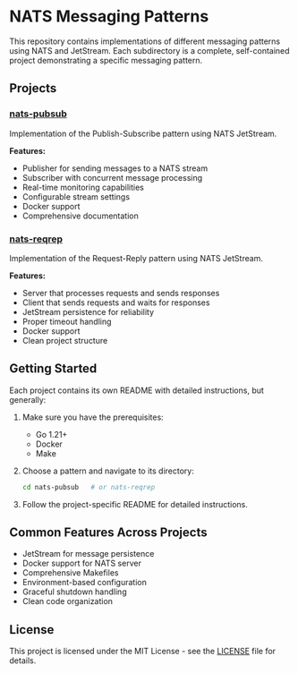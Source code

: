 # NATS Messaging Patterns

This repository contains implementations of different messaging patterns using NATS and JetStream. Each subdirectory is a complete, self-contained project demonstrating a specific messaging pattern.

## Projects

### [nats-pubsub](./nats-pubsub)
Implementation of the Publish-Subscribe pattern using NATS JetStream.

**Features:**
- Publisher for sending messages to a NATS stream
- Subscriber with concurrent message processing
- Real-time monitoring capabilities
- Configurable stream settings
- Docker support
- Comprehensive documentation

### [nats-reqrep](./nats-reqrep)
Implementation of the Request-Reply pattern using NATS JetStream.

**Features:**
- Server that processes requests and sends responses
- Client that sends requests and waits for responses
- JetStream persistence for reliability
- Proper timeout handling
- Docker support
- Clean project structure

## Getting Started

Each project contains its own README with detailed instructions, but generally:

1. Make sure you have the prerequisites:
   - Go 1.21+
   - Docker
   - Make

2. Choose a pattern and navigate to its directory:
   ```bash
   cd nats-pubsub   # or nats-reqrep
   ```

3. Follow the project-specific README for detailed instructions.

## Common Features Across Projects

- JetStream for message persistence
- Docker support for NATS server
- Comprehensive Makefiles
- Environment-based configuration
- Graceful shutdown handling
- Clean code organization

## License

This project is licensed under the MIT License - see the [LICENSE](./LICENSE) file for details.

